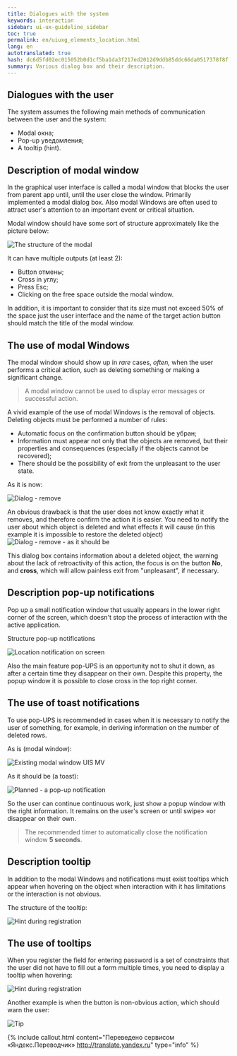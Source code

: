 ```yaml
---
title: Dialogues with the system
keywords: interaction
sidebar: ui-ux-guideline_sidebar
toc: true
permalink: en/uiuxg_elements_location.html
lang: en
autotranslated: true
hash: dc6d5fd02ec015052b0d1cf5ba1da3f217ed2012d9ddb85ddc66da0517378f8f
summary: Various dialog box and their description.
---
```


## Dialogues with the user

The system assumes the following main methods of communication between the user and the system:

* Modal окна;
* Pop-up уведомления;
* A tooltip (hint).

## Description of modal window

In the graphical user interface is called a modal window that blocks the user from parent app until, until the user close the window. Primarily implemented a modal dialog box. Also modal Windows are often used to attract user's attention to an important event or critical situation.

Modal window should have some sort of structure approximately like the picture below:

![The structure of the modal](/images/pages/guides/ui-ux-guideline/uiuxg_dialog_with_a_user/1.png)

It can have multiple outputs (at least 2):

* Button отмены;
* Cross in углу;
* Press Esc;
* Clicking on the free space outside the modal window.

In addition, it is important to consider that its size must not exceed 50% of the space just the user interface and the name of the target action button should match the title of the modal window.

## The use of modal Windows

The modal window should show up in *rare* cases, *often,* when the user performs a critical action, such as deleting something or making a significant change.

>A modal window cannot be used to display error messages or successful action.

A vivid example of the use of modal Windows is the removal of objects.
Deleting objects must be performed a number of rules:

* Automatic focus on the confirmation button should be убран;
* Information must appear not only that the objects are removed, but their properties and consequences (especially if the objects cannot be recovered);
* There should be the possibility of exit from the unpleasant to the user state.

As it is now:

![Dialog - remove](/images/pages/guides/ui-ux-guideline/uiuxg_dialog_with_a_user/5.png)

An obvious drawback is that the user does not know exactly what it removes, and therefore confirm the action it is easier. You need to notify the user about which object is deleted and what effects it will cause (in this example it is impossible to restore the deleted object)
![Dialog - remove - as it should be](/images/pages/guides/ui-ux-guideline/uiuxg_dialog_with_a_user/delete.png)

This dialog box contains information about a deleted object, the warning about the lack of retroactivity of this action, the focus is on the button **No**, and **cross**, which will allow painless exit from "unpleasant", if necessary.

## Description pop-up notifications

Pop up a small notification window that usually appears in the lower right corner of the screen, which doesn't stop the process of interaction with the active application.

Structure pop-up notifications

![Location notification on screen](/images/pages/guides/ui-ux-guideline/uiuxg_dialog_with_a_user/notification.png)

Also the main feature pop-UPS is an opportunity not to shut it down, as after a certain time they disappear on their own. Despite this property, the popup window it is possible to close cross in the top right corner.

## The use of toast notifications

To use pop-UPS is recommended in cases when it is necessary to notify the user of something, for example, in deriving information on the number of deleted rows.

As is (modal window):

![Existing modal window UIS MV](/images/pages/guides/ui-ux-guideline/uiuxg_dialog_with_a_user/2.png)

As it should be (a toast):

![Planned - a pop-up notification](/images/pages/guides/ui-ux-guideline/uiuxg_dialog_with_a_user/nt.png)

So the user can continue continuous work, just show a popup window with the right information. It remains on the user's screen or until swipe» «or disappear on their own.

> The recommended timer to automatically close the notification window **5 seconds**.

## Description tooltip

In addition to the modal Windows and notifications must exist tooltips which appear when hovering on the object when interaction with it has limitations or the interaction is not obvious.

The structure of the tooltip:

![Hint during registration](/images/pages/guides/ui-ux-guideline/uiuxg_dialog_with_a_user/hiint.png)

## The use of tooltips

When you register the field for entering password is a set of constraints that the user did not have to fill out a form multiple times, you need to display a tooltip when hovering:

![Hint during registration](/images/pages/guides/ui-ux-guideline/uiuxg_dialog_with_a_user/registration.png)

Another example is when the button is non-obvious action, which should warn the user:

![Tip](/images/pages/guides/ui-ux-guideline/uiuxg_dialog_with_a_user/hint.png)



{% include callout.html content="Переведено сервисом «Яндекс.Переводчик» <http://translate.yandex.ru>" type="info" %}